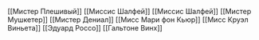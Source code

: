 



[[Мистер Плешивый]]
[[Миссис Шалфей]]
[[Миссис Шалфей]]
[[Мистер Мушкетер]]
[[Мистер Дениал]]
[[Мисс Мари фон Кьюр]]
[[Мисс Круэл Виньета]]
[[Эдуард Россо]]
[[Гальтоне Винх]]